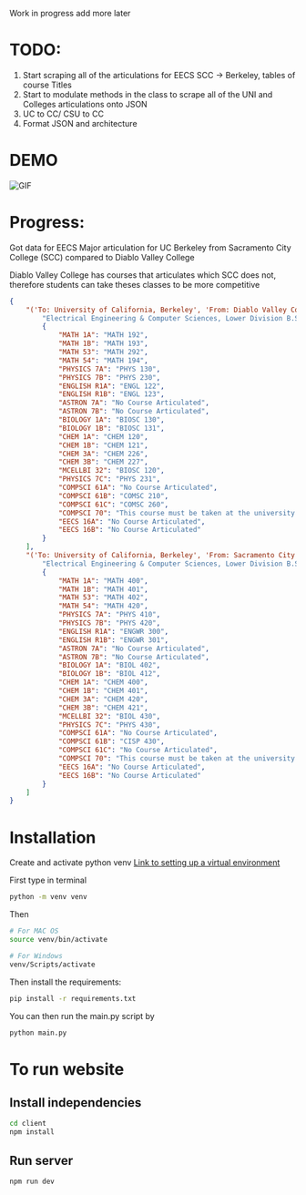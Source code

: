 Work in progress add more later

# TODO:
1. Start scraping all of the articulations for EECS SCC -> Berkeley, tables of course Titles
2. Start to modulate methods in the class to scrape all of the UNI and Colleges articulations onto JSON
3. UC to CC/ CSU to CC
4. Format JSON and architecture

# DEMO
![GIF](https://media.giphy.com/media/v1.Y2lkPTc5MGI3NjExcHRpbWw1em00MHh4OGxuYW9heHBkajg4eGxyNjZuZHB2N3Bpa2loNSZlcD12MV9pbnRlcm5hbF9naWZfYnlfaWQmY3Q9Zw/QpDKozmCN3XGi2YHBV/giphy.gif)

# Progress:

Got data for EECS Major articulation for UC Berkeley from Sacramento City College (SCC) compared to Diablo Valley College

Diablo Valley College has courses that articulates which SCC does not, therefore students can take theses classes to be more competitive

```json
{
    "('To: University of California, Berkeley', 'From: Diablo Valley College')": [
        "Electrical Engineering & Computer Sciences, Lower Division B.S.",
        {
            "MATH 1A": "MATH 192",
            "MATH 1B": "MATH 193",
            "MATH 53": "MATH 292",
            "MATH 54": "MATH 194",
            "PHYSICS 7A": "PHYS 130",
            "PHYSICS 7B": "PHYS 230",
            "ENGLISH R1A": "ENGL 122",
            "ENGLISH R1B": "ENGL 123",
            "ASTRON 7A": "No Course Articulated",
            "ASTRON 7B": "No Course Articulated",
            "BIOLOGY 1A": "BIOSC 130",
            "BIOLOGY 1B": "BIOSC 131",
            "CHEM 1A": "CHEM 120",
            "CHEM 1B": "CHEM 121",
            "CHEM 3A": "CHEM 226",
            "CHEM 3B": "CHEM 227",
            "MCELLBI 32": "BIOSC 120",
            "PHYSICS 7C": "PHYS 231",
            "COMPSCI 61A": "No Course Articulated",
            "COMPSCI 61B": "COMSC 210",
            "COMPSCI 61C": "COMSC 260",
            "COMPSCI 70": "This course must be taken at the university after transfer",
            "EECS 16A": "No Course Articulated",
            "EECS 16B": "No Course Articulated"
        }
    ],
    "('To: University of California, Berkeley', 'From: Sacramento City College')": [
        "Electrical Engineering & Computer Sciences, Lower Division B.S.",
        {
            "MATH 1A": "MATH 400",
            "MATH 1B": "MATH 401",
            "MATH 53": "MATH 402",
            "MATH 54": "MATH 420",
            "PHYSICS 7A": "PHYS 410",
            "PHYSICS 7B": "PHYS 420",
            "ENGLISH R1A": "ENGWR 300",
            "ENGLISH R1B": "ENGWR 301",
            "ASTRON 7A": "No Course Articulated",
            "ASTRON 7B": "No Course Articulated",
            "BIOLOGY 1A": "BIOL 402",
            "BIOLOGY 1B": "BIOL 412",
            "CHEM 1A": "CHEM 400",
            "CHEM 1B": "CHEM 401",
            "CHEM 3A": "CHEM 420",
            "CHEM 3B": "CHEM 421",
            "MCELLBI 32": "BIOL 430",
            "PHYSICS 7C": "PHYS 430",
            "COMPSCI 61A": "No Course Articulated",
            "COMPSCI 61B": "CISP 430",
            "COMPSCI 61C": "No Course Articulated",
            "COMPSCI 70": "This course must be taken at the university after transfer",
            "EECS 16A": "No Course Articulated",
            "EECS 16B": "No Course Articulated"
        }
    ]
}
```

# Installation

Create and activate python venv [Link to setting up a virtual environment](https://python.land/virtual-environments/virtualenv)


First type in terminal

```bash
python -m venv venv
```

Then
```bash
# For MAC OS
source venv/bin/activate

# For Windows
venv/Scripts/activate
```

Then install the requirements:
```bash
pip install -r requirements.txt
```

You can then run the main.py script by 
```bash
python main.py
```

# To run website

## Install independencies

```bash
cd client
npm install
```

## Run server

```bash
npm run dev
```
